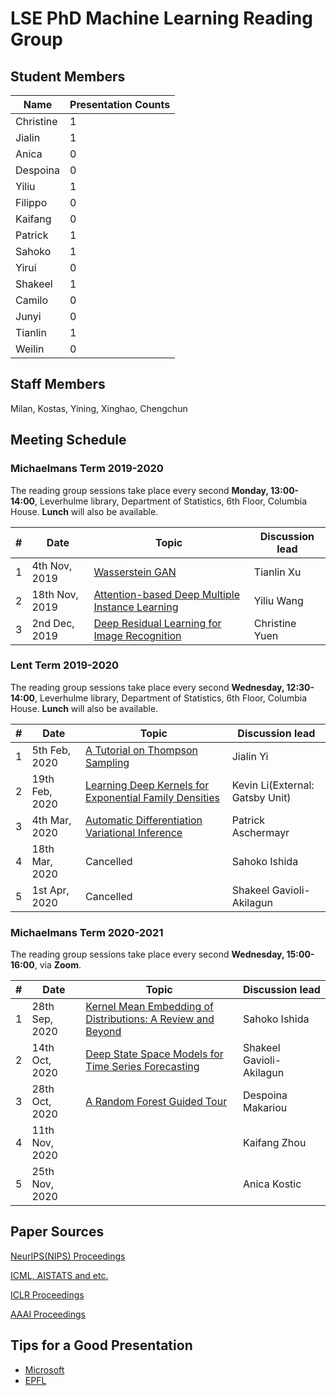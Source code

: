 # LSE PhD Machine Learning Reading Group

## Student Members

| Name | Presentation Counts |
|------|---------------------|
|Christine| 1 |
|Jialin| 1 |
|Anica| 0 |
|Despoina| 0 |
|Yiliu| 1 |
|Filippo| 0 |
|Kaifang| 0 |
|Patrick| 1 |
|Sahoko| 1 |
|Yirui| 0 |
|Shakeel| 1 |
|Camilo| 0 |
|Junyi| 0 |
|Tianlin| 1 |
|Weilin| 0 |

## Staff Members
Milan, Kostas, Yining, Xinghao, Chengchun

## Meeting Schedule

### Michaelmans Term 2019-2020

The reading group sessions take place every second **Monday, 13:00-14:00**, Leverhulme library, Department of Statistics, 6th Floor, Columbia House. **Lunch** will also be available.

| # | Date                      | Topic                                                             | Discussion lead |
|---|---------------------------|-------------------------------------------------------------------|-----------------|
| 1 | 4th Nov, 2019         |  [Wasserstein GAN](https://arxiv.org/pdf/1701.07875.pdf) | Tianlin Xu |
| 2 | 18th Nov, 2019        |  [Attention-based Deep Multiple Instance Learning](https://arxiv.org/pdf/1802.04712.pdf)  | Yiliu Wang |
| 3 |  2nd Dec, 2019    |[Deep Residual Learning for Image Recognition](https://arxiv.org/pdf/1512.03385.pdf)|  Christine Yuen |


### Lent Term 2019-2020
The reading group sessions take place every second **Wednesday, 12:30-14:00**, Leverhulme library, Department of Statistics, 6th Floor, Columbia House. **Lunch** will also be available.

| # | Date                      | Topic                                                             | Discussion lead |
|---|---------------------------|-------------------------------------------------------------------|-----------------|
| 1 | 5th Feb, 2020         | [A Tutorial on Thompson Sampling](https://web.stanford.edu/~bvr/pubs/TS_Tutorial.pdf) |Jialin Yi|
| 2 | 19th Feb, 2020     | [Learning Deep Kernels for Exponential Family Densities](https://arxiv.org/pdf/1811.08357.pdf)  | Kevin Li(External: Gatsby Unit)  |
| 3 | 4th Mar, 2020  |  [Automatic Differentiation Variational Inference](https://arxiv.org/pdf/1603.00788.pdf) | Patrick Aschermayr |
| 4 | 18th Mar, 2020      |  Cancelled  |Sahoko Ishida|
| 5 | 1st Apr, 2020     |  Cancelled   |Shakeel Gavioli-Akilagun|

### Michaelmans Term 2020-2021

The reading group sessions take place every second **Wednesday, 15:00-16:00**, via **Zoom**.  

| # | Date                      | Topic                                                             | Discussion lead |
|---|---------------------------|-------------------------------------------------------------------|-----------------|
| 1 | 28th Sep, 2020   |[Kernel Mean Embedding of Distributions: A Review and Beyond](https://arxiv.org/pdf/1605.09522.pdf) |Sahoko Ishida|
| 2 | 14th Oct, 2020   | [Deep State Space Models for Time Series Forecasting](https://papers.nips.cc/paper/8004-deep-state-space-models-for-time-series-forecasting.pdf) | Shakeel Gavioli-Akilagun |
| 3 | 28th Oct, 2020 | [A Random Forest Guided Tour](https://arxiv.org/pdf/1511.05741.pdf) | Despoina Makariou |
| 4 | 11th Nov, 2020  |   | Kaifang Zhou|
| 5 | 25th Nov, 2020  |   | Anica Kostic|


## Paper Sources

[NeurIPS(NIPS) Proceedings](https://papers.nips.cc/)


[ICML, AISTATS and etc.](http://proceedings.mlr.press/)


[ICLR Proceedings](https://dblp1.uni-trier.de/db/conf/iclr/)


[AAAI Proceedings](https://www.aaai.org/Press/Proceedings/proceedings.php)

## Tips for a Good Presentation

* [Microsoft](https://www.microsoft.com/en-us/research/academic-program/give-great-research-talk/)
* [EPFL](http://ica1www.epfl.ch/PS_files/paper.htm)

 
